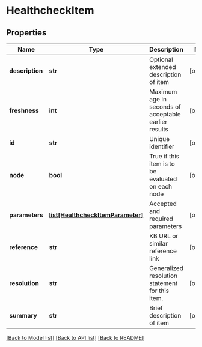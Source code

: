 # HealthcheckItem

## Properties
Name | Type | Description | Notes
------------ | ------------- | ------------- | -------------
**description** | **str** | Optional extended description of item | [optional] 
**freshness** | **int** | Maximum age in seconds of acceptable earlier results | [optional] 
**id** | **str** | Unique identifier | [optional] 
**node** | **bool** | True if this item is to be evaluated on each node | [optional] 
**parameters** | [**list[HealthcheckItemParameter]**](HealthcheckItemParameter.md) | Accepted and required parameters | [optional] 
**reference** | **str** | KB URL or similar reference link | [optional] 
**resolution** | **str** | Generalized resolution statement for this item. | [optional] 
**summary** | **str** | Brief description of item | [optional] 

[[Back to Model list]](../README.md#documentation-for-models) [[Back to API list]](../README.md#documentation-for-api-endpoints) [[Back to README]](../README.md)


